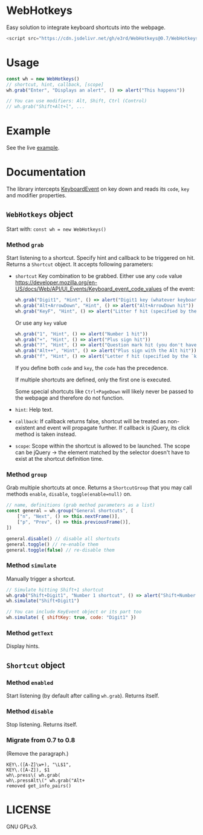 # WebHotkeys

Easy solution to integrate keyboard shortcuts into the webpage.

```javascript
<script src="https://cdn.jsdelivr.net/gh/e3rd/WebHotkeys@0.7/WebHotkeys.js"></script>
```

# Usage

```javascript
const wh = new WebHotkeys()
// shortcut, hint, callback, [scope]
wh.grab("Enter", "Displays an alert", () => alert("This happens"))

// You can use modifiers: Alt, Shift, Ctrl (Control)
// wh.grab("Shift+Alt+l", ...
```

# Example
See the live [example](https://e3rd.github.io/WebHotkeys/example.html).

# Documentation

The library intercepts [KeyboardEvent](https://developer.mozilla.org/en-US/docs/Web/API/KeyboardEvent) on key down and reads its `code`, `key` and modifier properties.

## `WebHotkeys` object

Start with: `const wh = new WebHotkeys()`

### Method `grab`

Start listening to a shortcut. Specify hint and callback to be triggered on hit. Returns a `Shortcut` object. It accepts following parameters:

* `shortcut`
    Key combination to be grabbed. Either use any `code` value https://developer.mozilla.org/en-US/docs/Web/API/UI_Events/Keyboard_event_code_values of the event:

    ```javascript
    wh.grab("Digit1", "Hint", () => alert("Digit1 key (whatever keyboard layout) hit"))
    wh.grab("Alt+ArrowDown", "Hint", () => alert("Alt+ArrowDown hit"))
    wh.grab("KeyF", "Hint", () => alert("Litter f hit (specified by the `code` property)"))
    ```

    Or use any `key` value
    ```javascript
    wh.grab("1", "Hint", () => alert("Number 1 hit"))
    wh.grab("+", "Hint", () => alert("Plus sign hit"))
    wh.grab("?", "Hint", () => alert("Question mark hit (you don't have to mention shift in the shortcut)"))
    wh.grab("Alt++", "Hint", () => alert("Plus sign with the Alt hit"))
    wh.grab("f", "Hint", () => alert("Letter f hit (specified by the `key` property)"))
    ```

    If you define both `code` and `key`, the `code` has the precedence.

    If multiple shortcuts are defined, only the first one is executed.

    Some special shortcuts like `Ctrl+PageDown` will likely never be passed to the webpage and therefore do not function.
* `hint`: Help text.
* `callback`: If callback returns false, shortcut will be treated as non-existent and event will propagate further. If callback is jQuery, its click method is taken instead.
* `scope`: Scope within the shortcut is allowed to be launched. The scope can be jQuery -> the element matched by the selector doesn't have to exist at the shortcut definition time.


### Method `group`
Grab multiple shortcuts at once. Returns a `ShortcutGroup` that you may call methods `enable`, `disable`, `toggle(enable=null)` on.

```javascript
// name, definitions (grab method parameters as a list)
const general = wh.group("General shortcuts", [
    ["n", "Next", () => this.nextFrame()],
    ["p", "Prev", () => this.previousFrame()],
])

general.disable() // disable all shortcuts
general.toggle() // re-enable them
general.toggle(false) // re-disable them
```

### Method `simulate`

Manually trigger a shortcut.

```javascript
// Simulate hitting Shift+1 shortcut
wh.grab("Shift+Digit1", "Number 1 shortcut", () => alert("Shift+Number 1 hit"))
wh.simulate("Shift+Digit1")

// You can include KeyEvent object or its part too
wh.simulate( { shiftKey: true, code: "Digit1" })
```

### Method `getText`
Display hints.

## `Shortcut` object

### Method `enabled`

Start listening (by default after calling `wh.grab`). Returns itself.

### Method `disable`

Stop listening. Returns itself.

### Migrate from 0.7 to 0.8
(Remove the paragraph.)

```
KEY\.([A-Z]\w+), "\L$1",
KEY\.([A-Z]), $1
wh\.press\( wh.grab(
wh\.pressAlt\(" wh.grab("Alt+
removed get_info_pairs()
```

# LICENSE
GNU GPLv3.
